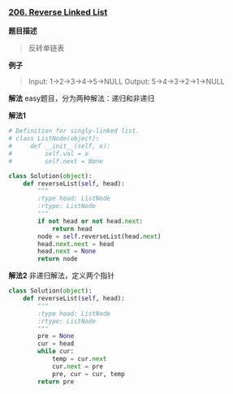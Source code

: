 ### [206. Reverse Linked List](https://leetcode.com/problems/reverse-linked-list/description/)

**题目描述**
> 反转单链表

**例子**
> Input: 1->2->3->4->5->NULL
Output: 5->4->3->2->1->NULL

**解法**
easy题目，分为两种解法：递归和非递归

**解法1**
```python
# Definition for singly-linked list.
# class ListNode(object):
#     def __init__(self, x):
#         self.val = x
#         self.next = None

class Solution(object):
    def reverseList(self, head):
        """
        :type head: ListNode
        :rtype: ListNode
        """
        if not head or not head.next:
            return head
        node = self.reverseList(head.next)
        head.next.next = head
        head.next = None
        return node
```
**解法2**
非递归解法，定义两个指针
```python
class Solution(object):
    def reverseList(self, head):
        """
        :type head: ListNode
        :rtype: ListNode
        """
        pre = None
        cur = head
        while cur:
            temp = cur.next
            cur.next = pre
            pre, cur = cur, temp
        return pre
```